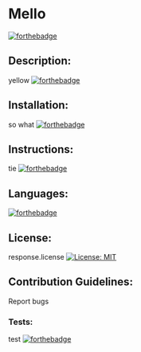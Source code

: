 # Mello 
 [![forthebadge](https://forthebadge.com/images/badges/made-with-markdown.svg)](https://forthebadge.com)
 ## Description: 
 yellow 
 [![forthebadge](https://forthebadge.com/images/badges/for-you.svg)](https://forthebadge.com) 
 ## Installation: 
 so what 
 [![forthebadge](https://forthebadge.com/images/badges/powered-by-black-magic.svg)](https://forthebadge.com) 
 ## Instructions: 
 tie [![forthebadge](https://forthebadge.com/images/badges/uses-badges.svg)](https://forthebadge.com) 
 ## Languages: 
 
 [![forthebadge](https://forthebadge.com/images/badges/made-with-javascript.svg)](https://forthebadge.com) 
 ## License: 
 response.license
 [![License: MIT](https://img.shields.io/badge/License-MIT-yellow.svg)](https://opensource.org/licenses/MIT) 
 ## Contribution Guidelines: 
 Report bugs
 ### Tests: 
 test 
 [![forthebadge](https://forthebadge.com/images/badges/powered-by-electricity.svg)](https://forthebaadge.com)